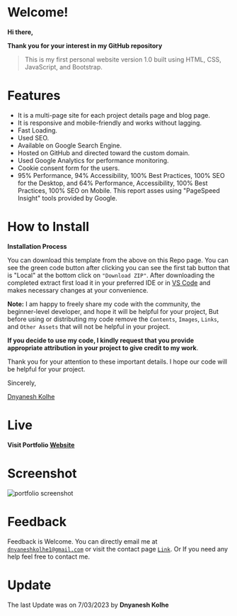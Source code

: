 # Welcome!

**Hi there,**

**Thank you for your interest in my GitHub repository**

> This is my first personal website version 1.0 built using HTML, CSS, JavaScript, and Bootstrap.

# Features

- It is a multi-page site for each project details page and blog page.
- It is responsive and mobile-friendly and works without lagging.
- Fast Loading.
- Used SEO.
- Available on Google Search Engine.
- Hosted on GitHub and directed toward the custom domain.
- Used Google Analytics for performance monitoring.
- Cookie consent form for the users.
- 95% Performance, 94% Accessibility, 100% Best Practices, 100% SEO for the Desktop, and 64% Performance, Accessibility, 100% Best 
  Practices, 100% SEO on Mobile. This report asses using "PageSpeed Insight" tools provided by Google.

# How to Install

**Installation Process**

You can download this template from the above on this Repo page. You can see the green code button after clicking you can see the first tab button that is "Local" at the bottom click on `"Download ZIP"`. After downloading the completed extract first load it in your preferred IDE or in [VS Code](https://code.visualstudio.com/) and makes necessary changes at your convenience.

**Note:**
I am happy to freely share my code with the community, the beginner-level developer, and hope it will be helpful for your project, But before using or distributing my code remove the `Contents`, `Images`, `Links`, and `Other Assets` that will not be helpful in your project.

**If you decide to use my code, I kindly request that you provide appropriate attribution in your project to give credit to my work**.

Thank you for your attention to these important details. I hope our code will be helpful for your project.

Sincerely,

[Dnyanesh Kolhe](https://dnyaneshkolhe.in/)

# Live

**Visit Portfolio [Website](https://dnyaneshkolhe.in/)**

# Screenshot

![portfolio screenshot](https://user-images.githubusercontent.com/61074868/223399635-8696ba08-8d34-47f5-934b-a3c382177e97.png)

# Feedback
Feedback is Welcome. 
You can directly email me at [`dnyaneshkolhe1@gmail.com`](dnyaneshkolhe1@gmail.coml) or visit the contact page [`Link`](https://dnyaneshkolhe.in/#contact). Or 
If you need any help feel free to contact me.

# Update

The last Update was on 7/03/2023  by **Dnyanesh Kolhe**
